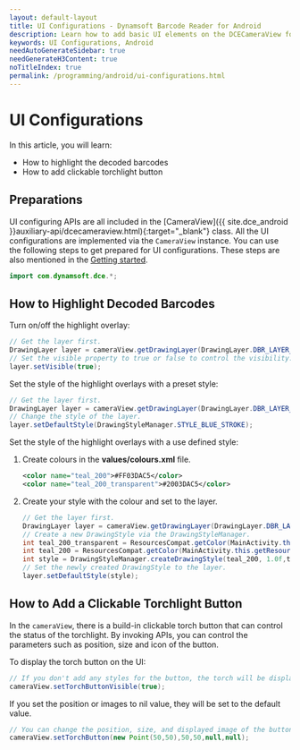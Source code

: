 ```yaml
---
layout: default-layout
title: UI Configurations - Dynamsoft Barcode Reader for Android
description: Learn how to add basic UI elements on the DCECameraView for Android edition.
keywords: UI Configurations, Android
needAutoGenerateSidebar: true
needGenerateH3Content: true
noTitleIndex: true
permalink: /programming/android/ui-configurations.html
---
```


# UI Configurations

In this article, you will learn:

- How to highlight the decoded barcodes
- How to add clickable torchlight button

## Preparations

UI configuring APIs are all included in the [CameraView]({{ site.dce_android }}auxiliary-api/dcecameraview.html){:target="_blank"} class. All the UI configurations are implemented via the `CameraView` instance. You can use the following steps to get prepared for UI configurations. These steps are also mentioned in the [Getting started](../user-guide.md).

```java
import com.dynamsoft.dce.*;
```

## How to Highlight Decoded Barcodes

Turn on/off the highlight overlay:

```java
// Get the layer first.
DrawingLayer layer = cameraView.getDrawingLayer(DrawingLayer.DBR_LAYER_ID);
// Set the visible property to true or false to control the visibility.
layer.setVisible(true);
```

Set the style of the highlight overlays with a preset style:

```java
// Get the layer first.
DrawingLayer layer = cameraView.getDrawingLayer(DrawingLayer.DBR_LAYER_ID);
// Change the style of the layer.
layer.setDefaultStyle(DrawingStyleManager.STYLE_BLUE_STROKE);
```

Set the style of the highlight overlays with a use defined style:

1. Create colours in the **values/colours.xml** file.

    ```xml
    <color name="teal_200">#FF03DAC5</color>
    <color name="teal_200_transparent">#2003DAC5</color>
    ```

2. Create your style with the colour and set to the layer.

    ```java
    // Get the layer first.
    DrawingLayer layer = cameraView.getDrawingLayer(DrawingLayer.DBR_LAYER_ID);
    // Create a new DrawingStyle via the DrawingStyleManager.
    int teal_200_transparent = ResourcesCompat.getColor(MainActivity.this.getResources(), R.color.teal_200_transparent, null);
    int teal_200 = ResourcesCompat.getColor(MainActivity.this.getResources(), R.color.teal_200, null);
    int style = DrawingStyleManager.createDrawingStyle(teal_200, 1.0f,teal_200_transparent,teal_200);
    // Set the newly created DrawingStyle to the layer.
    layer.setDefaultStyle(style);
    ```

## How to Add a Clickable Torchlight Button

In the `cameraView`, there is a build-in clickable torch button that can control the status of the torchlight. By invoking APIs, you can control the parameters such as position, size and icon of the button.

To display the torch button on the UI:

```java
// If you don't add any styles for the button, the torch will be displayed on the top left corner of the screen.
cameraView.setTorchButtonVisible(true);
```

If you set the position or images to nil value, they will be set to the default value.

```java
// You can change the position, size, and displayed image of the button.
cameraView.setTorchButton(new Point(50,50),50,50,null,null);
```

